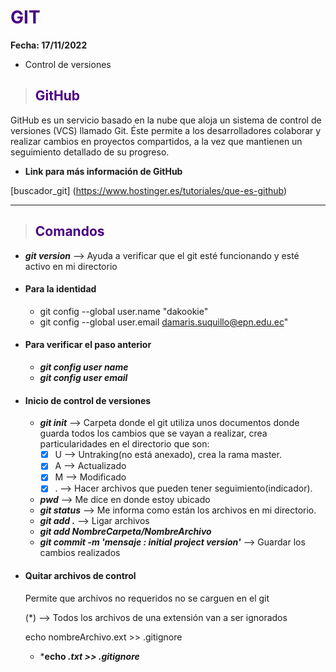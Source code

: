 # **<span style="color:indigo">GIT</span>**

**Fecha: 17/11/2022**
+ Control de versiones

> ## **<span style="color:indigo">GitHub</span>**

GitHub es un servicio basado en la nube que aloja un sistema de control de versiones (VCS) llamado Git. Éste permite a los desarrolladores colaborar y realizar cambios en proyectos compartidos, a la vez que mantienen un seguimiento detallado de su progreso.

* **Link para más información de GitHub**

[buscador_git] (https://www.hostinger.es/tutoriales/que-es-github)

***

> ## **<span style="color:indigo">Comandos</span>**
+ ***git version*** --> Ayuda a verificar que el git esté funcionando y esté activo en mi directorio

+ #### **Para la identidad**
  + git config --global user.name "dakookie"
  + git config --global user.email damaris.suquillo@epn.edu.ec"

+ #### **Para verificar el paso anterior**
  + ***git config user name***
  + ***git config user email***

+ #### **Inicio de control de versiones**
  + ***git init*** --> Carpeta donde el git utiliza unos documentos donde guarda todos los cambios que se vayan a realizar, crea particularidades en el directorio que son:
    + [x] U --> Untraking(no está anexado), crea la rama master.
    + [x] A --> Actualizado
    + [x] M --> Modificado
    + [x] . --> Hacer archivos que pueden tener seguimiento(indicador).
  + ***pwd*** --> Me dice en donde estoy ubicado
  + ***git status*** --> Me informa como están los archivos en mi directorio.
  + ***git add .*** --> Ligar archivos
  + ***git add NombreCarpeta/NombreArchivo***
  + ***git commit -m 'mensaje : initial project version'*** --> Guardar los cambios realizados

+ #### **Quitar archivos de control**
  Permite que archivos no requeridos no se carguen en el git

  (*) --> Todos los archivos de una extensión van a ser ignorados

  echo nombreArchivo.ext >> .gitignore
  + ***echo *.txt >> .gitignore***
